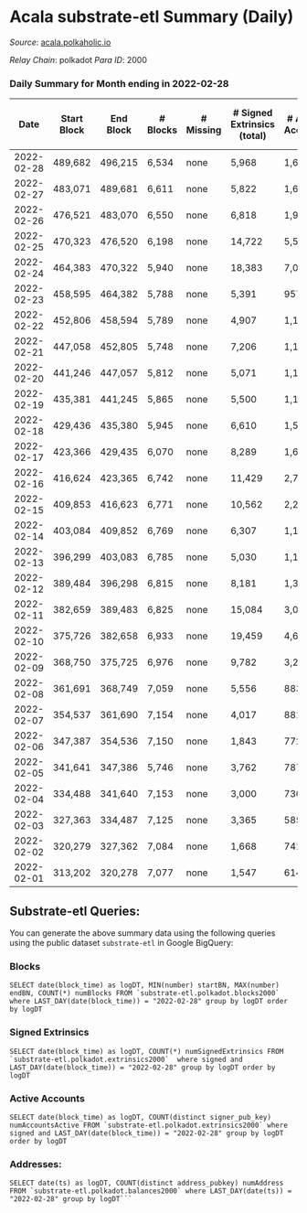 # Acala substrate-etl Summary (Daily)

_Source_: [acala.polkaholic.io](https://acala.polkaholic.io)

*Relay Chain*: polkadot
*Para ID*: 2000



### Daily Summary for Month ending in 2022-02-28


| Date | Start Block | End Block | # Blocks | # Missing | # Signed Extrinsics (total) | # Active Accounts | # Addresses with Balances | # Events | # Transfers | # XCM Transfers In | # XCM Transfers Out |
| ---- | ----------- | --------- | -------- | --------- | --------------------------- | ----------------- | ------------------------- | -------- | ----------- | ------------------ | ------------------- |
| 2022-02-28 | 489,682 | 496,215 | 6,534 | none  | 5,968 | 1,640 | 147,203 | 72,766 | 9,511 ($3,860,842) |   |   |
| 2022-02-27 | 483,071 | 489,681 | 6,611 | none  | 5,822 | 1,671 | 146,874 | 71,157 | 9,200 ($3,126,468) |   |   |
| 2022-02-26 | 476,521 | 483,070 | 6,550 | none  | 6,818 | 1,987 | 146,537 | 76,860 | 10,012 ($3,617,026) |   |   |
| 2022-02-25 | 470,323 | 476,520 | 6,198 | none  | 14,722 | 5,564 | 146,141 | 119,389 | 14,786 ($6,574,896) |   |   |
| 2022-02-24 | 464,383 | 470,322 | 5,940 | none  | 18,383 | 7,077 | 144,938 | 142,827 | 17,876 ($8,352,642) |   |   |
| 2022-02-23 | 458,595 | 464,382 | 5,788 | none  | 5,391 | 957 | 143,820 | 66,104 | 9,194 ($3,897,179) |   |   |
| 2022-02-22 | 452,806 | 458,594 | 5,789 | none  | 4,907 | 1,159 | 143,666 | 65,893 | 9,181 ($5,514,259) |   |   |
| 2022-02-21 | 447,058 | 452,805 | 5,748 | none  | 7,206 | 1,118 | 143,492 | 79,831 | 11,656 ($10,747,784) |   |   |
| 2022-02-20 | 441,246 | 447,057 | 5,812 | none  | 5,071 | 1,182 | 143,250 | 67,875 | 9,310 ($10,540,010) |   |   |
| 2022-02-19 | 435,381 | 441,245 | 5,865 | none  | 5,500 | 1,157 | 143,083 | 71,696 | 9,990 ($5,322,814) |   |   |
| 2022-02-18 | 429,436 | 435,380 | 5,945 | none  | 6,610 | 1,515 | 142,904 | 80,687 | 11,408 ($6,929,565) |   |   |
| 2022-02-17 | 423,366 | 429,435 | 6,070 | none  | 8,289 | 1,629 | 142,659 | 93,488 | 13,802 ($7,908,543) |   |   |
| 2022-02-16 | 416,624 | 423,365 | 6,742 | none  | 11,429 | 2,794 | 142,444 | 126,296 | 19,339 ($17,217,326) |   |   |
| 2022-02-15 | 409,853 | 416,623 | 6,771 | none  | 10,562 | 2,250 | 142,179 | 107,738 | 13,871 ($10,274,563) |   |   |
| 2022-02-14 | 403,084 | 409,852 | 6,769 | none  | 6,307 | 1,119 | 141,924 | 76,872 | 9,384 ($10,971,971) |   |   |
| 2022-02-13 | 396,299 | 403,083 | 6,785 | none  | 5,030 | 1,103 | 141,758 | 70,512 | 8,512 ($2,826,085) |   |   |
| 2022-02-12 | 389,484 | 396,298 | 6,815 | none  | 8,181 | 1,389 | 141,665 | 92,103 | 12,114 ($6,046,786) |   |   |
| 2022-02-11 | 382,659 | 389,483 | 6,825 | none  | 15,084 | 3,034 | 141,538 | 148,624 | 21,217 ($37,487,826) |   |   |
| 2022-02-10 | 375,726 | 382,658 | 6,933 | none  | 19,459 | 4,618 | 141,232 | 181,987 | 23,665 ($77,172,194) |   |   |
| 2022-02-09 | 368,750 | 375,725 | 6,976 | none  | 9,782 | 3,236 | 140,787 | 95,670 | 8,488 ($7,964,444) |   |   |
| 2022-02-08 | 361,691 | 368,749 | 7,059 | none  | 5,556 | 883 | 140,297 | 57,184 | 3,932 ($632,468) |   |   |
| 2022-02-07 | 354,537 | 361,690 | 7,154 | none  | 4,017 | 881 | 139,955 | 41,840 | 2,679 ($4,052,445) |   |   |
| 2022-02-06 | 347,387 | 354,536 | 7,150 | none  | 1,843 | 772 | 139,686 | 27,181 | 1,280 ($179,351) |   |   |
| 2022-02-05 | 341,641 | 347,386 | 5,746 | none  | 3,762 | 787 |  | 625,201 | 118,762 ($396,308) |   |   |
| 2022-02-04 | 334,488 | 341,640 | 7,153 | none  | 3,000 | 730 | 135,092 | 32,336 | 2,177 ($550,061) |   |   |
| 2022-02-03 | 327,363 | 334,487 | 7,125 | none  | 3,365 | 585 | 134,872 | 34,117 | 2,648 ($459,685) |   |   |
| 2022-02-02 | 320,279 | 327,362 | 7,084 | none  | 1,668 | 741 | 134,685 | 24,395 | 1,019 ($406,281) |   |   |
| 2022-02-01 | 313,202 | 320,278 | 7,077 | none  | 1,547 | 614 | 134,571 | 23,145 | 811 ($357,195) |   |   |

## Substrate-etl Queries:
You can generate the above summary data using the following queries using the public dataset `substrate-etl` in Google BigQuery:


### Blocks
```
SELECT date(block_time) as logDT, MIN(number) startBN, MAX(number) endBN, COUNT(*) numBlocks FROM `substrate-etl.polkadot.blocks2000`  where LAST_DAY(date(block_time)) = "2022-02-28" group by logDT order by logDT
```


### Signed Extrinsics
```
SELECT date(block_time) as logDT, COUNT(*) numSignedExtrinsics FROM `substrate-etl.polkadot.extrinsics2000`  where signed and LAST_DAY(date(block_time)) = "2022-02-28" group by logDT order by logDT
```


### Active Accounts
```
SELECT date(block_time) as logDT, COUNT(distinct signer_pub_key) numAccountsActive FROM `substrate-etl.polkadot.extrinsics2000` where signed and LAST_DAY(date(block_time)) = "2022-02-28" group by logDT order by logDT
```


### Addresses:
```
SELECT date(ts) as logDT, COUNT(distinct address_pubkey) numAddress FROM `substrate-etl.polkadot.balances2000` where LAST_DAY(date(ts)) = "2022-02-28" group by logDT```

